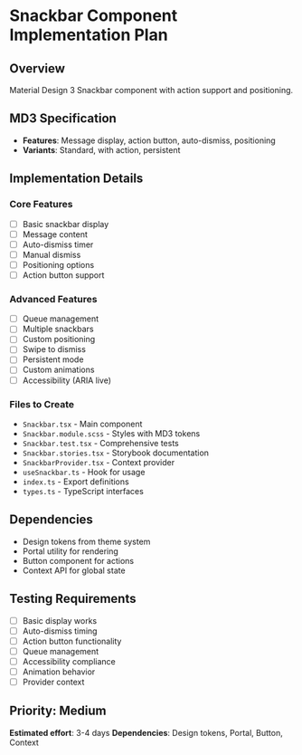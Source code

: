 # Snackbar Component Implementation Plan

## Overview

Material Design 3 Snackbar component with action support and positioning.

## MD3 Specification

- **Features**: Message display, action button, auto-dismiss, positioning
- **Variants**: Standard, with action, persistent

## Implementation Details

### Core Features

- [ ] Basic snackbar display
- [ ] Message content
- [ ] Auto-dismiss timer
- [ ] Manual dismiss
- [ ] Positioning options
- [ ] Action button support

### Advanced Features

- [ ] Queue management
- [ ] Multiple snackbars
- [ ] Custom positioning
- [ ] Swipe to dismiss
- [ ] Persistent mode
- [ ] Custom animations
- [ ] Accessibility (ARIA live)

### Files to Create

- `Snackbar.tsx` - Main component
- `Snackbar.module.scss` - Styles with MD3 tokens
- `Snackbar.test.tsx` - Comprehensive tests
- `Snackbar.stories.tsx` - Storybook documentation
- `SnackbarProvider.tsx` - Context provider
- `useSnackbar.ts` - Hook for usage
- `index.ts` - Export definitions
- `types.ts` - TypeScript interfaces

## Dependencies

- Design tokens from theme system
- Portal utility for rendering
- Button component for actions
- Context API for global state

## Testing Requirements

- [ ] Basic display works
- [ ] Auto-dismiss timing
- [ ] Action button functionality
- [ ] Queue management
- [ ] Accessibility compliance
- [ ] Animation behavior
- [ ] Provider context

## Priority: Medium

**Estimated effort**: 3-4 days
**Dependencies**: Design tokens, Portal, Button, Context
